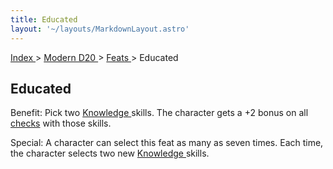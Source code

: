 ```yaml
---
title: Educated
layout: '~/layouts/MarkdownLayout.astro'
---
```


[ Index ](/) > [ Modern D20 ](/modern.d20.srd) > [ Feats ](/modern.d20.srd/feats) > Educated

##  Educated

Benefit: Pick two [ Knowledge ](/modern.d20.srd/skills/knowledge) skills. The
character gets a +2 bonus on all [ checks](/modern.d20.srd/skills/skill.basics) with those skills.

Special: A character can select this feat as many as seven times. Each time,
the character selects two new [ Knowledge ](/modern.d20.srd/skills/knowledge)
skills.


